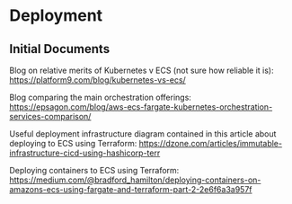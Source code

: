 # Deployment

## Initial Documents

Blog on relative merits of Kubernetes v ECS (not sure how reliable it is): https://platform9.com/blog/kubernetes-vs-ecs/

Blog comparing the main orchestration offerings: https://epsagon.com/blog/aws-ecs-fargate-kubernetes-orchestration-services-comparison/

Useful deployment infrastructure diagram contained in this article about deploying to ECS using Terraform: https://dzone.com/articles/immutable-infrastructure-cicd-using-hashicorp-terr

Deploying containers to ECS using Terraform: https://medium.com/@bradford_hamilton/deploying-containers-on-amazons-ecs-using-fargate-and-terraform-part-2-2e6f6a3a957f
